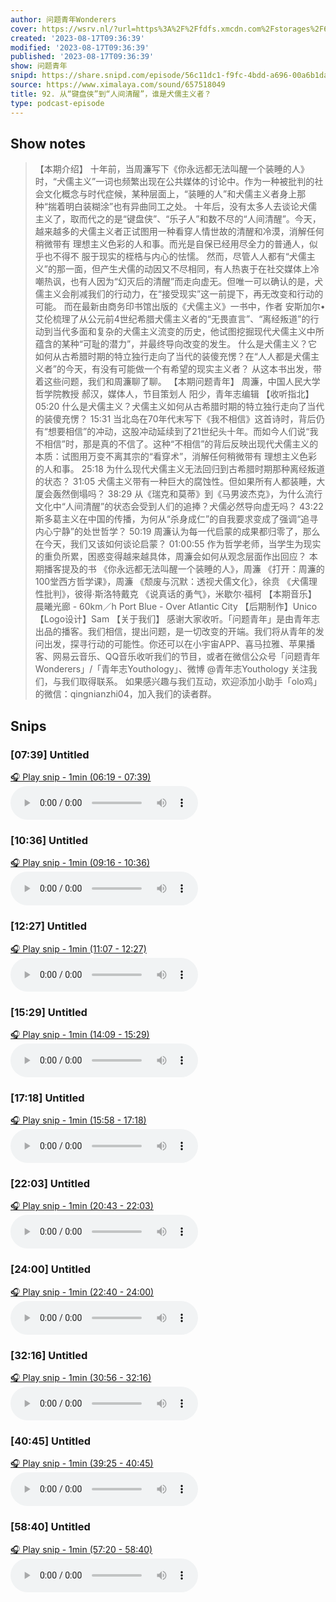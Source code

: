 ```yaml
---
author: 问题青年Wonderers
cover: https://wsrv.nl/?url=https%3A%2F%2Ffdfs.xmcdn.com%2Fstorages%2F60e6-audiofreehighqps%2FB7%2F35%2FGMCoOSII9_k4AAGNyAJn07Rg.jpeg&w=200&h=200
created: '2023-08-17T09:36:39'
modified: '2023-08-17T09:36:39'
published: '2023-08-17T09:36:39'
show: 问题青年
snipd: https://share.snipd.com/episode/56c11dc1-f9fc-4bdd-a696-00a6b1da68a1
source: https://www.ximalaya.com/sound/657518049
title: 92. 从“键盘侠”到“人间清醒”，谁是犬儒主义者？
type: podcast-episode
---
```



## Show notes
> 【本期介绍】 
> 十年前，当周濂写下《你永远都无法叫醒一个装睡的人》时，“犬儒主义”一词也频繁出现在公共媒体的讨论中。作为一种被批判的社会文化概念与时代症候，某种层面上，“装睡的人”和犬儒主义者身上那种“揣着明白装糊涂”也有异曲同工之处。 
> 十年后，没有太多人去谈论犬儒主义了，取而代之的是“键盘侠”、“乐子人”和数不尽的“人间清醒”。今天，越来越多的犬儒主义者正试图用一种看穿人情世故的清醒和冷漠，消解任何稍微带有  理想主义色彩的人和事。而光是自保已经用尽全力的普通人，似乎也不得不  服于现实的桎梏与内心的怯懦。 
> 然而，尽管人人都有“犬儒主义”的那一面，但产生犬儒的动因又不尽相同，有人热衷于在社交媒体上冷嘲热讽，也有人因为“幻灭后的清醒”而走向虚无。但唯一可以确认的是，犬儒主义会削减我们的行动力，在“接受现实”这一前提下，再无改变和行动的可能。 
> 而在最新由商务印书馆出版的《犬儒主义》一书中，作者  安斯加尔•艾伦梳理了从公元前4世纪希腊犬儒主义者的“无畏直言”、“离经叛道”的行动到当代多面和复杂的犬儒主义流变的历史，他试图挖掘现代犬儒主义中所蕴含的某种“可耻的潜力”，并最终导向改变的发生。 
> 什么是犬儒主义？它如何从古希腊时期的特立独行走向了当代的装傻充愣？在“人人都是犬儒主义者”的今天，有没有可能做一个有希望的现实主义者？ 
> 从这本书出发，带着这些问题，我们和周濂聊了聊。 
> 【本期问题青年】 
> 周濂，中国人民大学哲学院教授 
> 郝汉，媒体人，节目策划人 
> 阳少，青年志编辑 
> 【收听指北】 
> 05:20  什么是犬儒主义？犬儒主义如何从古希腊时期的特立独行走向了当代的装傻充愣？ 
> 15:31  当北岛在70年代末写下《我不相信》这首诗时，背后仍有“想要相信”的冲动，这股冲动延续到了21世纪头十年。而如今人们说“我不相信”时，那是真的不信了。这种“不相信”的背后反映出现代犬儒主义的本质：试图用万变不离其宗的“看穿术”，消解任何稍微带有  理想主义色彩的人和事。 
> 25:18 为什么现代犬儒主义无法回归到古希腊时期那种离经叛道的状态？ 
> 31:05 犬儒主义带有一种巨大的腐蚀性。但如果所有人都装睡，大厦会轰然倒塌吗？ 
> 38:29 从《瑞克和莫蒂》到《马男波杰克》，为什么流行文化中“人间清醒”的状态会受到人们的追捧？犬儒必然导向虚无吗？ 
> 43:22 斯多葛主义在中国的传播，为何从“杀身成仁”的自我要求变成了强调“追寻内心宁静”的处世哲学？ 
> 50:19 周濂认为每一代启蒙的成果都归零了，那么在今天，我们又该如何谈论启蒙？ 
> 01:00:55 作为哲学老师，当学生为现实的重负所累，困惑变得越来越具体，周濂会如何从观念层面作出回应？ 
> 本期播客提及的书 
> 《你永远都无法叫醒一个装睡的人》，周濂
> 《打开：周濂的100堂西方哲学课》，周濂
> 《颓废与沉默：透视犬儒文化》，徐贲
> 《犬儒理性批判》，彼得·斯洛特戴克
> 《说真话的勇气》，米歇尔·福柯
> 【本期音乐】 
> 晨曦光廊 - 60km／h 
> Port Blue - Over Atlantic City 
> 【后期制作】Unico 
> 【Logo设计】Sam 
> 【关于我们】 
> 感谢大家收听。「问题青年」是由青年志出品的播客。我们相信，提出问题，是一切改变的开端。我们将从青年的发问出发，探寻行动的可能性。你还可以在小宇宙APP、喜马拉雅、苹果播客、网易云音乐、QQ音乐收听我们的节目，或者在微信公众号「问题青年Wonderers」/「青年志Youthology」、微博 @青年志Youthology 关注我们，与我们取得联系。 
> 如果感兴趣与我们互动，欢迎添加小助手「olo鸡」的微信：qingnianzhi04，加入我们的读者群。

## Snips
### [07:39] Untitled
[🎧 Play snip - 1min️ (06:19 - 07:39)](https://share.snipd.com/snip/97b8c37f-ccbe-403a-bdcc-708b72d53fd4)
<audio controls> <source src="https://jt.ximalaya.com//GKwRIMAItB6dAerwoAJKxBVY.m4a?channel=rss&album_id=47129647&track_id=657518049&uid=286992270&jt=https://aod.cos.tx.xmcdn.com/storages/7823-audiofreehighqps/7D/3A/GKwRIMAItB6dAerwoAJKxBVY.m4a#t=06:19,07:39"> </audio>
### [10:36] Untitled
[🎧 Play snip - 1min️ (09:16 - 10:36)](https://share.snipd.com/snip/f05d09c6-2327-4232-a19a-437c26805be1)
<audio controls> <source src="https://jt.ximalaya.com//GKwRIMAItB6dAerwoAJKxBVY.m4a?channel=rss&album_id=47129647&track_id=657518049&uid=286992270&jt=https://aod.cos.tx.xmcdn.com/storages/7823-audiofreehighqps/7D/3A/GKwRIMAItB6dAerwoAJKxBVY.m4a#t=09:16,10:36"> </audio>
### [12:27] Untitled
[🎧 Play snip - 1min️ (11:07 - 12:27)](https://share.snipd.com/snip/95e22aab-350e-4199-9fd5-8cded0f67c6c)
<audio controls> <source src="https://jt.ximalaya.com//GKwRIMAItB6dAerwoAJKxBVY.m4a?channel=rss&album_id=47129647&track_id=657518049&uid=286992270&jt=https://aod.cos.tx.xmcdn.com/storages/7823-audiofreehighqps/7D/3A/GKwRIMAItB6dAerwoAJKxBVY.m4a#t=11:07,12:27"> </audio>
### [15:29] Untitled
[🎧 Play snip - 1min️ (14:09 - 15:29)](https://share.snipd.com/snip/d530ceab-01b8-4c37-9a42-05993bc2cddf)
<audio controls> <source src="https://jt.ximalaya.com//GKwRIMAItB6dAerwoAJKxBVY.m4a?channel=rss&album_id=47129647&track_id=657518049&uid=286992270&jt=https://aod.cos.tx.xmcdn.com/storages/7823-audiofreehighqps/7D/3A/GKwRIMAItB6dAerwoAJKxBVY.m4a#t=14:09,15:29"> </audio>
### [17:18] Untitled
[🎧 Play snip - 1min️ (15:58 - 17:18)](https://share.snipd.com/snip/2dc67561-736f-41cd-a301-ab9d47847349)
<audio controls> <source src="https://jt.ximalaya.com//GKwRIMAItB6dAerwoAJKxBVY.m4a?channel=rss&album_id=47129647&track_id=657518049&uid=286992270&jt=https://aod.cos.tx.xmcdn.com/storages/7823-audiofreehighqps/7D/3A/GKwRIMAItB6dAerwoAJKxBVY.m4a#t=15:58,17:18"> </audio>
### [22:03] Untitled
[🎧 Play snip - 1min️ (20:43 - 22:03)](https://share.snipd.com/snip/dd3e7f78-5912-43f6-a63d-68ce031028b9)
<audio controls> <source src="https://jt.ximalaya.com//GKwRIMAItB6dAerwoAJKxBVY.m4a?channel=rss&album_id=47129647&track_id=657518049&uid=286992270&jt=https://aod.cos.tx.xmcdn.com/storages/7823-audiofreehighqps/7D/3A/GKwRIMAItB6dAerwoAJKxBVY.m4a#t=20:43,22:03"> </audio>
### [24:00] Untitled
[🎧 Play snip - 1min️ (22:40 - 24:00)](https://share.snipd.com/snip/622ef45b-9465-4a0f-bc08-1e996832f16b)
<audio controls> <source src="https://jt.ximalaya.com//GKwRIMAItB6dAerwoAJKxBVY.m4a?channel=rss&album_id=47129647&track_id=657518049&uid=286992270&jt=https://aod.cos.tx.xmcdn.com/storages/7823-audiofreehighqps/7D/3A/GKwRIMAItB6dAerwoAJKxBVY.m4a#t=22:40,24:00"> </audio>
### [32:16] Untitled
[🎧 Play snip - 1min️ (30:56 - 32:16)](https://share.snipd.com/snip/87b1d29c-ab15-4653-aa46-752922f8ee5e)
<audio controls> <source src="https://jt.ximalaya.com//GKwRIMAItB6dAerwoAJKxBVY.m4a?channel=rss&album_id=47129647&track_id=657518049&uid=286992270&jt=https://aod.cos.tx.xmcdn.com/storages/7823-audiofreehighqps/7D/3A/GKwRIMAItB6dAerwoAJKxBVY.m4a#t=30:56,32:16"> </audio>
### [40:45] Untitled
[🎧 Play snip - 1min️ (39:25 - 40:45)](https://share.snipd.com/snip/f379a0ef-5648-4e85-abac-a202280655c7)
<audio controls> <source src="https://jt.ximalaya.com//GKwRIMAItB6dAerwoAJKxBVY.m4a?channel=rss&album_id=47129647&track_id=657518049&uid=286992270&jt=https://aod.cos.tx.xmcdn.com/storages/7823-audiofreehighqps/7D/3A/GKwRIMAItB6dAerwoAJKxBVY.m4a#t=39:25,40:45"> </audio>
### [58:40] Untitled
[🎧 Play snip - 1min️ (57:20 - 58:40)](https://share.snipd.com/snip/81cc29dc-2df4-4de4-b057-c793eda1bf9e)
<audio controls> <source src="https://jt.ximalaya.com//GKwRIMAItB6dAerwoAJKxBVY.m4a?channel=rss&album_id=47129647&track_id=657518049&uid=286992270&jt=https://aod.cos.tx.xmcdn.com/storages/7823-audiofreehighqps/7D/3A/GKwRIMAItB6dAerwoAJKxBVY.m4a#t=57:20,58:40"> </audio>
